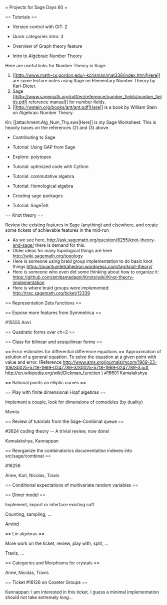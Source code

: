 = Projects for Sage Days 60 =

== Tutorials ==

* Version control with GIT: 2

* Quick categories intro: 3

* Overview of Graph theory feature

* Intro to Algebraic Number Theory

Here are useful links for Number Theory in Sage:
 
   1. [[http://www.math-cs.gordon.edu/~kcrisman/mat338/index.html|Here]] are some lecture notes using Sage on Elementary Number Theory by Karl-Dieter.
   2. Sage [[http://www.sagemath.org/pdf/en/reference/number_fields/number_fields.pdf| reference manual]] for number fields. 
   3. [[http://wstein.org/books/ant/ant.pdf|Here]] is a book by William Stein on Algebraic Number Theory.  

Kn: [[attachment:Alg_Num_Thy.sws|Here]] is my Sage Worksheet. This is heavily bases on the references (2) and (3) above. 

* Contributing to Sage

* Tutorial: Using GAP from Sage

* Explore: polytopes

* Tutorial: optimized code with Cython

* Tutorial: commutative algebra

* Tutorial: Homological algebra

* Creating sage packages

* Tutorial: SageTeX

== Knot theory ==

Review the existing features in Sage (anything) and elsewhere, and create some tickets of achievable features in the mid-run

 * As we see here, http://ask.sagemath.org/question/8255/knot-theory-and-sage/ there is demand for this.
 * Older ideas for many topological things are here http://wiki.sagemath.org/topology
 * Here is someone using braid group implementation to do basic knot things https://quantumtetrahedron.wordpress.com/tag/knot-theory/
 * Here is someone who even did some thinking about how to organize it: https://github.com/amitjamadagni/Knots/wiki/Knot-theory-implementation
 * Here is where braid groups were implemented: http://trac.sagemath.org/ticket/12339

== Representation Zeta functions ==

== Expose more features from Symmetrica ==

#15555
Amri

== Quadratic forms over ch=2 ==

== Class for bilinear and sesquilinear forms ==

== Error estimates for differential difference equations ==
Approximation of solution of a general equation. 
To solve the equation at a given point with value and error.
(Reference http://www.ams.org/journals/mcom/1969-23-106/S0025-5718-1969-0247789-3/S0025-5718-1969-0247789-3.pdf, http://en.wikipedia.org/wiki/Dickman_function )
#16601
Kamalakshya

== Rational points on elliptic curves ==

== Play with finite dimensional Hopf algebras ==

Implement a couple, look for dimensions of comodules (by duality)

Mamta

== Review of tutorials from the Sage-Combinat queue ==

#3624 coding theory -- A trivial review, now done! 

Kamalakshya, Kannappan 

== Reorganize the combinatorics documentation indexes into src/sage/combinat ==

#16256

Anne, Karl, Nicolas, Travis

== Conditional expectations of multivariate random variables ==



== Dimer model ==

Implement, import or interface existing soft

Counting, sampling, ...

Arvind

== Lie algebras ==

More work on the ticket, review, play with, split, ...

Travis, ...

== Categories and Morphisms for crystals ==

Anne, Nicolas, Travis

== Ticket #16126 on Coxeter Groups ==

Kannappan: I am interested in this ticket. I guess a minimal implementation should not take extremely long... 
